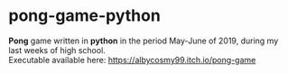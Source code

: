 # pong-game-python
<b>Pong</b> game written in <b>python</b> in the period May-June of 2019, during my last weeks of high school. <br>
Executable available here: https://albycosmy99.itch.io/pong-game
